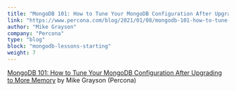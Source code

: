```yaml
---
title: "MongoDB 101: How to Tune Your MongoDB Configuration After Upgrading to More Memory"
link: "https://www.percona.com/blog/2021/01/08/mongodb-101-how-to-tune-your-mongodb-configuration-after-upgrading-to-more-memory/"
author: "Mike Grayson"
company: "Percona"
type: "blog"
block: "mongodb-lessons-starting"
weight: 7
---
```


[MongoDB 101: How to Tune Your MongoDB Configuration After Upgrading to More Memory](https://www.percona.com/blog/2021/01/08/mongodb-101-how-to-tune-your-mongodb-configuration-after-upgrading-to-more-memory/) by Mike Grayson (Percona)

